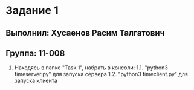 # Задание 1
## Выполнил: Хусаенов Расим Талгатович
## Группа: 11-008

1. Находясь в папке "Task 1", набрать в консоли:
1.1. "python3 timeserver.py" для запуска сервера
1.2. "python3 timeclient.py" для запуска клиента
